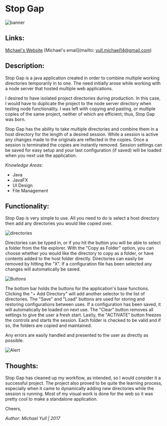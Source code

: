 # Stop Gap

![banner](http://www.meglobot.com/stopgap/images/stopgapbanner1.png)

## Links:
[Michael's Website](http://www.meglobot.com)
[Michael's email](mailto: yull.michael14@gmail.com)

## Description:

Stop Gap is a java application created in order to combine multiple working directories temporarily in to one. The need initially arose while working with a node server that hosted multiple web applications.

I desired to have isolated project directories during production. In this case, I would have to duplicate the project to the node server directory when testing node functionality. I was left with copying and pasting, or multiple copies of the same project, neither of which are efficient; thus, Stop Gap was born. 

Stop Gap has the ability to take multiple directories and combine them in a host directory for the length of a desired session. While a session is active any changes made to the originals are reflected in the copies. Once a session is terminated the copies are instantly removed. Session settings can be saved for easy setup and your last configuration (if saved) will be loaded when you next use the application. 

*Knowledge Areas:*
* Java
* JavaFX
* UI Design
* File Management

## Functionality: 

Stop Gap is very simple to use. All you need to do is select a host directory then add any directories you would like copied over.

![directories](http://www.meglobot.com/stopgap/images/stopgap2.png)

Directories can be typed in, or if you hit the button you will be able to select a folder from the file explorer. With the "Copy as Folder" option, you can choose whether you would like the directory to copy as a folder, or have contents added to the host folder directly. Directories can easily be removed by hitting the "X". If a configuration file has been selected any changes will automatically be saved.

![Buttons](http://www.meglobot.com/stopgap/images/stopgap3.png)

The bottom bar holds the buttons for the application's base functions. Clicking the "+ Add Directory" will add another selector to the list of directories. The "Save" and "Load" buttons are used for storing and restoring configurations between uses. If a configuration has been saved, it will automatically be loaded on next use. The "Clear" button removes all settings to give the user a fresh start. Lastly, the "ACTIVATE" button freezes the controls and starts the session. Each folder is checked to be valid and if so, the folders are copied and maintained.

Any errors are easily handled and presented to the user as directly as possible. 

![Alert](http://www.meglobot.com/stopgap/images/stopgap4.png)

## Thoughts:

Stop Gap has cleaned up my workflow, as intended, so I would consider it a successful project. The project also proved to be quite the learning process, especially when it came to dynamically adding new directories while the session is running. Most of my visual work is done for the web so it was pretty cool to make a standalone application. 

Cheers,

*Author: Michael Yull | 2017* 
